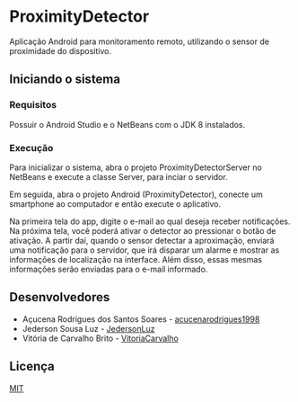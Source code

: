 # ProximityDetector

Aplicação Android para monitoramento remoto, utilizando o sensor de proximidade do dispositivo.

## Iniciando o sistema

### Requisitos

Possuir o Android Studio e o NetBeans com o JDK 8 instalados.

### Execução

Para inicializar o sistema, abra o projeto ProximityDetectorServer no NetBeans e execute a classe Server, para inciar o servidor.

Em seguida, abra o projeto Android (ProximityDetector), conecte um smartphone ao computador e então execute o aplicativo.

Na primeira tela do app, digite o e-mail ao qual deseja receber notificações. Na próxima tela, você poderá ativar o detector ao pressionar o botão de ativação. A partir daí, quando o sensor detectar a aproximação, enviará uma notificação para o servidor, que irá disparar um alarme e mostrar as informações de localização na interface. Além disso, essas mesmas informações serão enviadas para o e-mail informado.

## Desenvolvedores

* Açucena Rodrigues dos Santos Soares - [acucenarodrigues1998](<https://github.com/acucenarodrigues1998/>)
* Jederson Sousa Luz - [JedersonLuz](<https://github.com/JedersonLuz/>)
* Vitória de Carvalho Brito - [VitoriaCarvalho](<https://github.com/VitoriaCarvalho/>)

## Licença

[MIT](https://github.com/JedersonLuz/BibWorld/blob/master/LICENSE)

